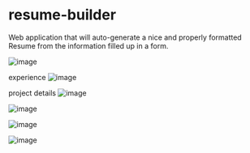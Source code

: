 # resume-builder
Web application that will auto-generate a nice and properly formatted Resume from the information filled up in a form.

![image](https://user-images.githubusercontent.com/92231529/175776139-36c3268f-4486-4e58-bef7-988830c712d6.png)

experience
![image](https://user-images.githubusercontent.com/92231529/175777062-b45a6b97-cdf7-4df0-aa56-a97d3c4c86ee.png)



project details
![image](https://user-images.githubusercontent.com/92231529/175777068-9d8d3726-219b-4ab5-800b-2894323baf39.png)

![image](https://user-images.githubusercontent.com/92231529/175777122-6bb16fa2-8516-4a5b-95d1-7f4c4cf3f4a0.png)

![image](https://user-images.githubusercontent.com/92231529/175777319-fb1fb870-2f03-4c41-bfbd-13e644970d32.png)


![image](https://user-images.githubusercontent.com/92231529/175784767-fcf7ad93-d534-4632-a86f-fd56de6a969f.png)
